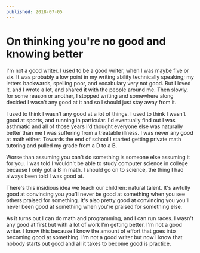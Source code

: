 ```yaml
---
published: 2018-07-05
---
```


# On thinking you're no good and knowing better

I'm not a good writer. I used to be a good writer, when I was maybe five or six. It was probably a low point in my writing ability technically speaking; my letters backwards, spelling poor, and vocabulary very not good. But I loved it, and I wrote a lot, and shared it with the people around me. Then slowly, for some reason or another, I stopped writing and somewhere along decided I wasn't any good at it and so I should just stay away from it.

I used to think I wasn't any good at a lot of things. I used to think I wasn't good at sports, and running in particular. I'd eventually find out I was asthmatic and all of those years I'd thought everyone else was naturally better than me I was suffering from a treatable illness. I was never any good at math either. Towards the end of school I started getting private math tutoring and pulled my grade from a D to a B.

Worse than assuming you can't do something is someone else assuming it for you. I was told I wouldn't be able to study computer science in college because I only got a B in math. I should go on to science, the thing I had always been told I was good at.

There's this insidious idea we teach our children: natural talent. It's awfully good at convincing you you'll never be good at something when you see others praised for something. It's also pretty good at convincing you you'll never been good at something when you're praised for something else.

As it turns out I can do math and programming, and I can run races. I wasn't any good at first but with a lot of work I'm getting better. I'm not a good writer. I know this because I know the amount of effort that goes into becoming good at something. I'm not a good writer but now I know that nobody starts out good and all it takes to become good is practice.
